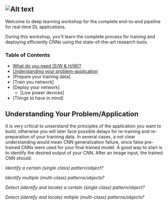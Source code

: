 ![Alt text](http://i.imgur.com/geLD4Xh.jpg)
---
Welcome to deep learning workshop for the complete end-to-end pipeline for real-time DL applications.

During this workshop, you'll learn the complete process for training and deploying efficiently CNNs using the state-of-the-art research tools.

### Table of Contents

* [What do you need (S/W & H/W)?](docs/prerequisites.md)
* [Understanding your problem-application](#understanding-your-problem/application)
* [Prepare your training data]
* [Train you network]
* [Deploy your network]
    * [Low power devices]
* [Things to have in mind]

## Understanding Your Problem/Application

It is very critical to unserstand the principles of the application you want to build, otherwise you will later face possible delays for re-training and re-preparation of your traninng data. In several cases, a not clear understanding would mean CNN generalization failure, since false pre-trained CNNs were used for your final trained model. 
A good way to start is to identify the desired output of your CNN. 
After an image input, the trained CNN should:

*Identify a certain (single class) pattern/object?*

*Identify multiple (multi-class) patterns/objects?*

*Detect (identify and locate) a certain (single class) pattern/object?*

*Detect (identify and locate) miltiple (multi-class) patterns/objects?*
